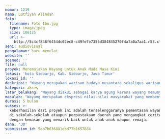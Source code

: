 ```yaml
---
nomor: 1219
nama: Lutfiyah Alindah
foto:
  filename: Foto Ibu.jpg
  type: image/jpeg
  size: 106125
  url: >-
    http://5c4cf848f6454dc02ec8-c49fe7e7355d384845270f4a7a0a7aa1.r53.cf2.rackcdn.com/152e788f-dcc0-4938-8fa9-d9113ac07430/Foto%20Ibu.jpg
seni: audiovisual
pengalaman: baru memulai
website: ''
sosmed: ''
file: null
proyek: Meremajakan Wayang untuk Anak Muda Masa Kini
lokasi: 'kota Sidoarjo, Kab. Sidoarjo, Jawa Timur'
lokasi_id: ''
deskripsi: "Wayang merupakan warisan budaya nusantara sekaligus warisan  budaya dunia dan mendapatkan pengakuan UNESCO world herritage pada 7 Nopember 2003. Namun demikian, pengakuan tersebut belum direspon oleh negara dalam mengembangkan dan melestarikan wayang sebagai budaya tradisi. Sehingga, wayang semakin ditinggalkan generasi muda yang lebih gandrung dengan budaya massa atau budaya k-pop.\r\nSelain minimnya dukungan dari negara, adanya kreasi dan inovasi wayang untuk mendekatkan wayang ke publik lewat kreator wayang juga masih sangat rendah. Oleh karena itu, inovasi dan kreasi wayang sangat dibutuhkan agar wayang tidak ditinggal penonton. Selain itu,  penting untuk dilakukan regenerasi penonton wayang karena jika tidak,  maka wayang akan kehilangan stakeholdernya.\r\n"
kategori: akses
latar_belakang: "Wayang diakui sebagai karya agung karena wayang memunyai nilai tinggi bagi peradapan umat manusia  tercermin pada karakter tokoh, cerita, atau lainnya. namun ada kekhawatiran  bahwa wayang akan punah terdesak oleh arus globalisasi atau perusakan lingkungan.\r\nSaat ini,  wayang menghadapi tantangan berat karena  sebagai media komunikasi, wayang berhadapan dengan masyarakat modern dengan sosio-psiko-ekonomi komunikasi yang baru. Di samping itu, wayang adalah pertunjukan yang menyita banyak waktu dan hanya dapat dinikmati  secara live. \r\nSalah satu alternative bisa dilakukan adalah dengan memberikan kemasan pertunjukan wayang semenarik mungkin baik dalam bentuk pertunjukan maupun penyebaran melalui media social seperti youtube atau media social lainnya. Dalam hal ini, wayang dengan menggunakan media kertas sebagai sebuah alternatif. Kertas wayang sebagai media akan memudahkan para seniman untuk tidak takut lagi dalam mempertontonkan wayang ke khalayak umum. Selain bahan yang dibutuhkan mudah dan murah, kertas juga lebih gampang untuk dibentuk dengan berbagai karakter wayang yang dibutuhkan. Selanjutnya, pertunjukan wayang bias dipraktekkan ke sekola-sekolah dari tingkat TK sampai SMA dan bahkan ke khalayak umum. Pengenalan wayang ke khalayak umum dirasa amat penting mengingat isi atau cerita yang disampaikan oleh wayang lebih mudah diserap daripada hanya sekedar membaca cerita rakyat dari buku. \r\n"
masalah: "Wayang merupakan ekspresi nilai-nilai masyarakat yang membentuk identitas budaya sebuah komunitas. Selama ini, wayang relatif lebih dekat dengan generasi muda karena mereka yang berada di desa cenderung akrab dengan berbagai narasi, tokoh, dan pesan sosial wayang. Hal ini berbeda mereka yang tinggal di kota yang lebih banyak dipengaruhi budaya massa dengan alasan bahwa bahasa yang digunakan dalam wayang dianggap terlalu rumit sehingga sulit untuk dipelajari dan dipahami. Selain itu, cerita dan pesan sosial yang disampaikan cenderung berat, monoton dan tidak kekinian.\r\nDalam hal ini, wayang perlu didorong untuk memasuki ekonomi kreatif  yang memiliki basis penonton, pasar dan berbasis budaya yang berorientasi nilai. Pertunjukan wayang perlu didorong memunculkan karya yang memberi nafas baru tanpa harus merusak nilai-nilai dalam wayang. Selain itu, sulitnya menemukan pertunjukan wayang secara langsung menjadikan wayang kurang diminati masyarakat. Padahal, di era yang serba canggih, seharusnya wayang bisa merakyat ke ranah public baik melalui media social seperti youtube, di sekolah maupun di tempat para pemuda kumpul atau nongkrong. Selain itu,  pertunjukan wayang membutuhkan kemasan yang sesuai dengan perkembangan zaman, misalnya memakai unsur bahasa yang 'gaul' supaya anak-anak muda tertarik dan juga responsive dengan isu-isu hangat, sehingga sentuhan wayang sebagai nilai budaya adiluhung mampu dirasakan masyarakat secara umum.\r\n\r\n"
durasi: 5 bulan
sukses: >-
  keberhasilan dari proyek ini adalah terselenggaranya pementasan wayang kertas
  di sekolah-sekolah ataupun perpustakaan daerah yang mengangkat cerita rakyat
  dengan kemasan yang menarik baik untuk anak-anak maupun remaja. 
dana: '30'
submission_id: 5ab7b636881ebd77b1657884
---
```

